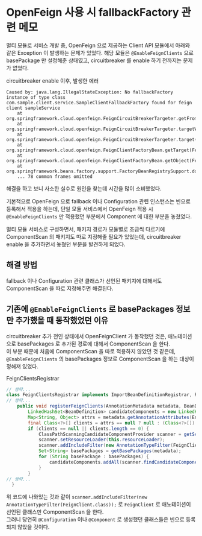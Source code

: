 # OpenFeign 사용 시 fallbackFactory 관련 메모
멀티 모듈로 서비스 개발 중, OpenFeign 으로 제공하는 Client API 모듈에서 아래와 같은 Exception 이 발생하는 문제가 있었다.
해당 모듈은 `@EnableFeignClients` 으로 basePackage 만 설정해준 상태였고, circuitbreaker 를 enable 하기 전까지는 문제가 없었다.

circuitbreaker enable 이후, 발생한 에러
```
Caused by: java.lang.IllegalStateException: No fallbackFactory instance of type class com.sample.client.service.SampleClientFallbackFactory found for feign client sampleService
	at org.springframework.cloud.openfeign.FeignCircuitBreakerTargeter.getFromContext(FeignCircuitBreakerTargeter.java:81)
	at org.springframework.cloud.openfeign.FeignCircuitBreakerTargeter.targetWithFallbackFactory(FeignCircuitBreakerTargeter.java:65)
	at org.springframework.cloud.openfeign.FeignCircuitBreakerTargeter.target(FeignCircuitBreakerTargeter.java:58)
	at org.springframework.cloud.openfeign.FeignClientFactoryBean.getTarget(FeignClientFactoryBean.java:500)
	at org.springframework.cloud.openfeign.FeignClientFactoryBean.getObject(FeignClientFactoryBean.java:452)
	at org.springframework.beans.factory.support.FactoryBeanRegistrySupport.doGetObjectFromFactoryBean(FactoryBeanRegistrySupport.java:182)
	... 78 common frames omitted
```

해결을 하고 보니 사소한 실수로 원인을 찾는데 시간을 많이 소비했었다.

기본적으로 OpenFeign 으로 fallback 이나 Configuration 관련 인스턴스는 빈으로 등록해서 적용을 하는데, 
단일 모듈 서비스에서 OpenFeign 적용 시 `@EnableFeignClients` 만 적용했던 부분에서 Component 에 대한 부분을 놓쳤었다.

멀티 모듈 서비스로 구성하면서, 패키지 경로가 모듈별로 조금씩 다르기에 ComponentScan 의 패키지도 따로 지정해줄 필요가 있었는데, 
circuitbreaker enable 을 추가하면서 놓쳤던 부분을 발견하게 되었다.

## 해결 방법
fallback 이나 Configuration 관련 클래스가 선언된 패키지에 대해서도 ComponentScan 을 따로 지정해주면 해결된다.

## 기존에 `@EnableFeignClients` 로 basePackages 정보만 추가했을 때 동작했었던 이유
circuitbreaker 추가 전인 상태에서 OpenFeignClient 가 동작했던 것은, 애노테이션으로 basePackages 로 추가된 경로에 대해서 ComponentScan 을 한다.  
이 부분 때문에 처음에 ComponentScan 을 따로 적용하지 않았던 것 같은데, `@EnableFeignClients` 의 basePackages 정보로 ComponentScan 을 하는 대상이 정해져 있었다.

FeignClientsRegistrar
```java
// 생략...
class FeignClientsRegistrar implements ImportBeanDefinitionRegistrar, ResourceLoaderAware, EnvironmentAware {
// 생략...
	public void registerFeignClients(AnnotationMetadata metadata, BeanDefinitionRegistry registry) {
		LinkedHashSet<BeanDefinition> candidateComponents = new LinkedHashSet<>();
		Map<String, Object> attrs = metadata.getAnnotationAttributes(EnableFeignClients.class.getName());
		final Class<?>[] clients = attrs == null ? null : (Class<?>[]) attrs.get("clients");
		if (clients == null || clients.length == 0) {
			ClassPathScanningCandidateComponentProvider scanner = getScanner();
			scanner.setResourceLoader(this.resourceLoader);
			scanner.addIncludeFilter(new AnnotationTypeFilter(FeignClient.class));
			Set<String> basePackages = getBasePackages(metadata);
			for (String basePackage : basePackages) {
				candidateComponents.addAll(scanner.findCandidateComponents(basePackage));
			}
		}
// 생략...
  }
```

위 코드에 나와있는 것과 같이 `scanner.addIncludeFilter(new AnnotationTypeFilter(FeignClient.class));` 로 `FeignClient` 로 애노테이션이 선언된 클래스만 ComponentScan 을 한다.  
그러니 당연히 `@Configuration` 이나 `@Component` 로 생성했던 클래스들은 빈으로 등록되지 않았을 것이다.

